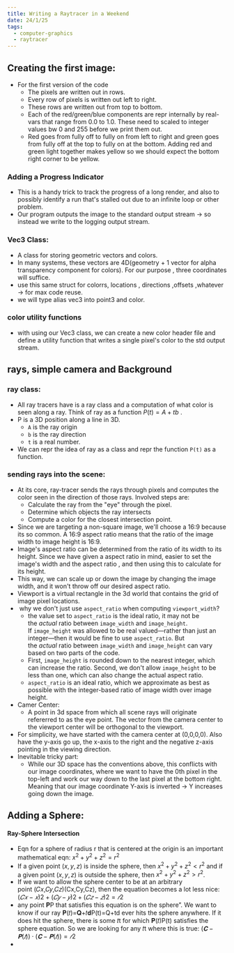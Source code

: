 ```yaml
---
title: Writing a Raytracer in a Weekend
date: 24/1/25
tags:
  - computer-graphics
  - raytracer
---
```

## Creating the first image:
- For the first version of the code 
	- The pixels are written out in rows.
	- Every row of pixels is written out left to right.
	- These rows are written out from top to bottom.
	- Each of the red/green/blue components are repr internally by real-vars that range from 0.0 to 1.0. These need to scaled to integer values bw 0 and 255 before we print them out.
	- Red goes from fully off to fully on from left to right and green goes from fully off at the top to fully on at the bottom. Adding red and green light together makes yellow so we should expect the bottom right corner to be yellow.

### Adding a Progress Indicator 
- This is a handy trick to track the progress of a long render, and also to possibly identify a run that's stalled out due to an infinite loop or other problem.
- Our program outputs the image to the standard output stream -> so instead we write to the logging output stream.


### Vec3 Class:
- A class for storing geometric vectors and colors. 
- In many systems, these vectors are 4D(geometry + 1 vector for alpha transparency component for colors). For our purpose , three coordinates will suffice.
- use this same struct for colorrs, locations , directions ,offsets ,whatever -> for max code reuse.
- we will type alias vec3 into point3 and color. 

### color utility functions 
- with using our Vec3 class, we can create a new color header file and define a utility function that writes a single pixel's color to the std output stream.

## rays, simple camera and Background

### ray class:
- All ray tracers have is a ray class and a computation of what color is seen along a ray. Think of ray as a function $P(t) = A + tb$ .
- P is a 3D position along a line in 3D.
	- `A` is the ray origin 
	- `b` is the ray direction
	- `t` is a real number.
- We can repr the idea of ray as a class and repr the function `P(t)` as a function.

### sending rays into the scene:
- At its core, ray-tracer sends the rays through pixels and computes the color seen in the direction of those rays. Involved steps are:
	- Calculate the ray from the "eye" through the pixel.
	- Determine which objects the ray intersects 
	- Compute a color for the closest intersection point.
- Since we are targeting a non-square image, we'll choose a 16:9 because its so common. A 16:9 aspect ratio means that the ratio of the image width to image height is 16:9.
- Image's aspect ratio can be determined from the ratio of its width to its height. Since we have given a aspect ratio in mind, easier to set the image's width and the aspect ratio , and then using this to calculate for its height.
- This way, we can scale up or down the image by changing the image width, and it won't throw off our desired aspect ratio.
- Viewport is a virtual rectangle in the 3d world that contains the grid of image pixel locations.
-  why we don't just use `aspect_ratio` when computing `viewport_width`?
	- the value set to `aspect_ratio` is the ideal ratio, it may not be the _actual_ ratio between `image_width` and `image_height`. If `image_height` was allowed to be real valued—rather than just an integer—then it would be fine to use `aspect_ratio`. But the _actual_ ratio between `image_width` and `image_height` can vary based on two parts of the code. 
	- First, `image_height` is rounded down to the nearest integer, which can increase the ratio. Second, we don't allow `image_height` to be less than one, which can also change the actual aspect ratio.
	- `aspect_ratio` is an ideal ratio, which we approximate as best as possible with the integer-based ratio of image width over image height. 
- Camer Center:
	- A point in 3d space from which all scene rays will originate refererred to as the eye point. The vector from the camera center to the viewport center will be orthogonal to the viewport. 
- For simplicity, we have started with the camera center at (0,0,0,0). Also have the y-axis go up, the x-axis to the right and the negative z-axis pointing in the viewing direction.
- Inevitable tricky part:
	- While our 3D space has the conventions above, this conflicts with our image coordinates, where we want to have the 0th pixel in the top-left and work our way down to the last pixel at the bottom right. Meaning that our image coordinate Y-axis is inverted -> Y increases going down the image.

## Adding a Sphere:

#### Ray-Sphere Intersection
- Eqn for a sphere of radius r that is centered at the origin is an important mathematical eqn: $x^2 + y^2 + z^2 = r^2$
- If a given point $(x,y,z)$ is inside the sphere, then $x^2+y^2+z^2 < r^2$ and if a given point $(x,y,z)$ is outside the sphere, then $x^2+y^2+z^2 > r^2$.
- If we want to allow the sphere center to be at an arbitrary point (𝐶𝑥,𝐶𝑦,𝐶𝑧)(Cx,Cy,Cz), then the equation becomes a lot less nice: $(𝐶𝑥−𝑥)2+(𝐶𝑦−𝑦)2+(𝐶𝑧−𝑧)2=𝑟2$
- any point 𝐏P that satisfies this equation is on the sphere”. We want to know if our ray 𝐏(𝑡)=𝐐+𝑡𝐝P(t)=Q+td ever hits the sphere anywhere. If it does hit the sphere, there is some 𝑡t for which 𝐏(𝑡)P(t) satisfies the sphere equation. So we are looking for any 𝑡t where this is true: $(𝐂−𝐏(𝑡))⋅(𝐂−𝐏(𝑡))=𝑟2$ 
- 